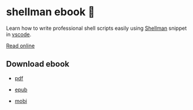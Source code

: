 # shellman ebook :orange_book:

Learn how to write professional shell scripts easily using [Shellman](https://marketplace.visualstudio.com/items?itemName=Remisa.shellman) snippet in  [vscode](https://code.visualstudio.com/).

[Read online](https://leanpub.com/shellman/read_full?preview=true)

## Download ebook

- [pdf](https://github.com/yousefvand/shellman-ebook/files/4906915/shellman-2020-07-11.pdf.zip)

- [epub](https://github.com/yousefvand/shellman-ebook/files/4906913/shellman-2020-07-11.epub.zip)

- [mobi](https://github.com/yousefvand/shellman-ebook/files/4906914/shellman-2020-07-11.mobi.zip)
